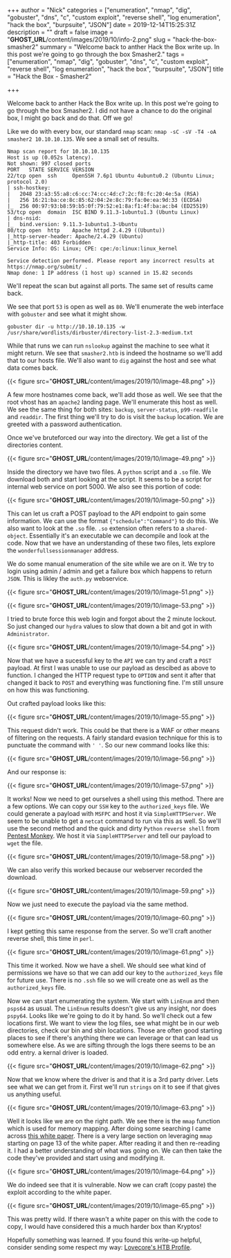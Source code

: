+++
author = "Nick"
categories = ["enumeration", "nmap", "dig", "gobuster", "dns", "c", "custom exploit", "reverse shell", "log enumeration", "hack the box", "burpsuite", "JSON"]
date = 2019-12-14T15:25:31Z
description = ""
draft = false
image = "__GHOST_URL__/content/images/2019/10/info-2.png"
slug = "hack-the-box-smasher2"
summary = "Welcome back to anther Hack the Box write up. In this post we're going to go through the box Smasher2."
tags = ["enumeration", "nmap", "dig", "gobuster", "dns", "c", "custom exploit", "reverse shell", "log enumeration", "hack the box", "burpsuite", "JSON"]
title = "Hack the Box - Smasher2"

+++


Welcome back to anther Hack the Box write up. In this post we're going to go through the box Smasher2. I did not have a chance to do the original box, I might go back and do that. Off we go!

Like we do with every box, our standard ```nmap``` scan: ```nmap -sC -sV -T4 -oA smasher2 10.10.10.135```. We see a small set of results.

```
Nmap scan report for 10.10.10.135
Host is up (0.052s latency).
Not shown: 997 closed ports
PORT   STATE SERVICE VERSION
22/tcp open  ssh     OpenSSH 7.6p1 Ubuntu 4ubuntu0.2 (Ubuntu Linux; protocol 2.0)
| ssh-hostkey: 
|   2048 23:a3:55:a8:c6:cc:74:cc:4d:c7:2c:f8:fc:20:4e:5a (RSA)
|   256 16:21:ba:ce:8c:85:62:04:2e:8c:79:fa:0e:ea:9d:33 (ECDSA)
|_  256 00:97:93:b8:59:b5:0f:79:52:e1:8a:f1:4f:ba:ac:b4 (ED25519)
53/tcp open  domain  ISC BIND 9.11.3-1ubuntu1.3 (Ubuntu Linux)
| dns-nsid: 
|_  bind.version: 9.11.3-1ubuntu1.3-Ubuntu
80/tcp open  http    Apache httpd 2.4.29 ((Ubuntu))
|_http-server-header: Apache/2.4.29 (Ubuntu)
|_http-title: 403 Forbidden
Service Info: OS: Linux; CPE: cpe:/o:linux:linux_kernel

Service detection performed. Please report any incorrect results at https://nmap.org/submit/ .
Nmap done: 1 IP address (1 host up) scanned in 15.82 seconds
``` 
We'll repeat the scan but against all ports. The same set of results came back.

We see that port ```53``` is open as well as ```80```. We'll enumerate the web interface with ```gobuster``` and see what it might show. 
```
gobuster dir -u http://10.10.10.135 -w /usr/share/wordlists/dirbuster/directory-list-2.3-medium.txt
```


While that runs we can run ```nslookup``` against the machine to see what it might return. We see that ```smasher2.htb``` is indeed the hostname so we'll add that to our hosts file. We'll also want to ```dig``` against the host and see what data comes back.

{{< figure src="__GHOST_URL__/content/images/2019/10/image-48.png" >}}

A few more hostnames come back, we'll add those as well. We see that the root vhost has an ```apache2``` landing page. We'll enumerate this host as well. We see the same thing for both sites: ```backup```, ```server-status```, ```p99-readfile``` and ```readdir```. The first thing we'll try to do is visit the ```backup``` location. We are greeted with a password authentication.

Once we've bruteforced our way into the directory. We get a list of the directories content.

{{< figure src="__GHOST_URL__/content/images/2019/10/image-49.png" >}}

Inside the directory we have two files. A ```python``` script and a ```.so``` file. We download both and start looking at the script. It seems to be a script for internal web service on port 5000. We also see this portion of code:

{{< figure src="__GHOST_URL__/content/images/2019/10/image-50.png" >}}

This can let us craft a POST payload to the API endpoint to gain some information. We can use the format ```{"schedule":"Command"}``` to do this. We also want to look at the ```.so``` file. ```.so``` extension often refers to a ```shared-object```. Essentially it's an executable we can decompile and look at the code. Now that we have an understanding of these two files, lets explore the ```wonderfullsessionmanager``` address.

We do some manual enumeration of the site while we are on it. We try to login using admin / admin and get a failure box which happens to return ```JSON```. This is likley the ```auth.py``` webservice.

{{< figure src="__GHOST_URL__/content/images/2019/10/image-51.png" >}}

{{< figure src="__GHOST_URL__/content/images/2019/10/image-53.png" >}}

I tried to brute force this web login and forgot about the 2 minute lockout. So just changed our ```hydra``` values to slow that down a bit and got in with ```Administrator```.

{{< figure src="__GHOST_URL__/content/images/2019/10/image-54.png" >}}

Now that we have a sucessful key to the ```API``` we can try and craft a ```POST``` payload. At first I was unable to use our payload as descibed as above to function. I changed the HTTP request type to ```OPTION``` and sent it after that changed it back to ```POST``` and everything was functioning fine. I'm still unsure on how this was functioning.

Out crafted payload looks like this:

{{< figure src="__GHOST_URL__/content/images/2019/10/image-55.png" >}}

This request didn't work. This could be that there is a WAF or other means of filtering on the requests. A fairly standard evasion technique for this is to punctuate the command with ```' '```. So our new command looks like this:

{{< figure src="__GHOST_URL__/content/images/2019/10/image-56.png" >}}

And our response is:

{{< figure src="__GHOST_URL__/content/images/2019/10/image-57.png" >}}

It works! Now we need to get ourselves a shell using this method. There are a few options. We can copy our ```SSH``` key to the ```authorized_keys``` file. We could generate a payload with ```MSFPC``` and host it via ```SimpleHTTPServer```. We seem to be unable to get a ```netcat``` command to run via this as well. So we'll use the second method and the quick and dirty ```Python``` ```reverse shell``` from [Pentest Monkey](http://pentestmonkey.net/cheat-sheet/shells/reverse-shell-cheat-sheet). We host it via ```SimpleHTTPServer``` and tell our payload to ```wget``` the file.

{{< figure src="__GHOST_URL__/content/images/2019/10/image-58.png" >}}

We can also verify this worked because our webserver recorded the download.

{{< figure src="__GHOST_URL__/content/images/2019/10/image-59.png" >}}

Now we just need to execute the payload via the same method.

{{< figure src="__GHOST_URL__/content/images/2019/10/image-60.png" >}}

I kept getting this same response from the server. So we'll craft another reverse shell, this time in ```perl```.

{{< figure src="__GHOST_URL__/content/images/2019/10/image-61.png" >}}

This time it worked. Now we have a shell. We should see what kind of permissions we have so that we can add our key to the ```authorized_keys``` file for future use. There is no ```.ssh``` file so we will create one as well as the ```authorized_keys``` file.

Now we can start enumerating the system. We start with ```LinEnum``` and then ```psps64``` as usual. The ```LinEnum``` results doesn't give us any insight, nor does ```pspy64```. Looks like we're going to do it by hand. So we'll check out a few locations first. We want to view the log files, see what might be in our web directories, check our bin and sbin locations. Those are often good starting places to see if there's anything there we can leverage or that can lead us somewhere else. As we are sifting through the logs there seems to be an odd entry. a kernal driver is loaded.

{{< figure src="__GHOST_URL__/content/images/2019/10/image-62.png" >}}

Now that we know where the driver is and that it is a 3rd party driver. Lets see what we can get from it. First we'll run ```strings``` on it to see if that gives us anything useful.

{{< figure src="__GHOST_URL__/content/images/2019/10/image-63.png" >}}

Well it looks like we are on the right path. We see there is the ```mmap``` function which is used for memory mapping. After doing some searching I came across [this white paper](https://labs.f-secure.com/assets/BlogFiles/mwri-mmap-exploitation-whitepaper-2017-09-18.pdf). There is a very large section on leveraging ```mmap``` starting on page 13 of the white paper. After reading it and then re-reading it. I had a better understanding of what was going on. We can then take the code they've provided and start using and modifying it.

{{< figure src="__GHOST_URL__/content/images/2019/10/image-64.png" >}}

We do indeed see that it is vulnerable. Now we can craft (copy paste) the exploit according to the white paper.

{{< figure src="__GHOST_URL__/content/images/2019/10/image-65.png" >}}

This was pretty wild. If there wasn't a white paper on this with the code to copy, I would have considered this a much harder box than Kryptos!

Hopefully something was learned. If you found this write-up helpful, consider sending some respect my way: [Lovecore's HTB Profile](https://www.hackthebox.eu/home/users/profile/95635).

